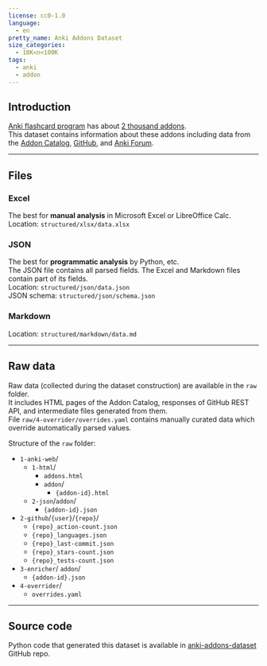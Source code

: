 ```yaml
---
license: cc0-1.0
language:
  - en
pretty_name: Anki Addons Dataset
size_categories:
  - 10K<n<100K
tags:
  - anki
  - addon
---
```


## Introduction

[Anki flashcard program](https://apps.ankiweb.net) has about [2 thousand addons](https://ankiweb.net/shared/addons).  
This dataset contains information about these addons including data from
the [Addon Catalog](https://ankiweb.net/shared/addons), [GitHub](https://github.com),
and [Anki Forum](https://forums.ankiweb.net).

---

## Files
### Excel
The best for **manual analysis** in Microsoft Excel or LibreOffice Calc.  
Location: `structured/xlsx/data.xlsx`

### JSON
The best for **programmatic analysis** by Python, etc.  
The JSON file contains all parsed fields. The Excel and Markdown files contain part of its fields.  
Location: `structured/json/data.json`  
JSON schema: `structured/json/schema.json`

### Markdown
Location: `structured/markdown/data.md`

---

## Raw data
Raw data (collected during the dataset construction) are available in the `raw` folder.  
It includes HTML pages of the Addon Catalog, responses of GitHub REST API,
and intermediate files generated from them.  
File `raw/4-overrider/overrides.yaml` contains manually curated data which override automatically parsed values.

Structure of the `raw` folder:
- `1-anki-web`/
    - `1-html`/
        - `addons.html`
        - `addon`/
            - `{addon-id}.html`
    - `2-json`/`addon`/
        - `{addon-id}.json`
- `2-github`/`{user}`/`{repo}`/
    - `{repo}_action-count.json`
    - `{repo}_languages.json`
    - `{repo}_last-commit.json`
    - `{repo}_stars-count.json`
    - `{repo}_tests-count.json`
- `3-enricher`/ `addon`/
    - `{addon-id}.json`
- `4-overrider`/
    - `overrides.yaml`

---

## Source code
Python code that generated this dataset is available in [anki-addons-dataset](https://github.com/Aleks-Ya/anki-addons-dataset) GitHub repo.

